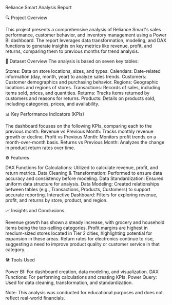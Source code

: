 Reliance Smart Analysis Report

🔍 Project Overview

This project presents a comprehensive analysis of Reliance Smart's sales performance, customer behavior, and inventory management using a Power BI dashboard.
The report leverages data transformation, modeling, and DAX functions to generate insights on key metrics like revenue, profit, and returns, comparing them to previous months for trend analysis.

📁 Dataset Overview
The analysis is based on seven key tables:

Stores: Data on store locations, sizes, and types.
Calendars: Date-related information (day, month, year) to analyze sales trends.
Customers: Customer demographics and purchasing behavior.
Regions: Geographic locations and regions of stores.
Transactions: Records of sales, including items sold, prices, and quantities.
Returns: Tracks items returned by customers and reasons for returns.
Products: Details on products sold, including categories, prices, and availability.


📊 Key Performance Indicators (KPIs)

The dashboard focuses on the following KPIs, comparing each to the previous month:
Revenue vs Previous Month: Tracks monthly revenue growth or decline.
Profit vs Previous Month: Monitors profit trends on a month-over-month basis.
Returns vs Previous Month: Analyzes the change in product return rates over time.


⚙️ Features

DAX Functions for Calculations: Utilized to calculate revenue, profit, and return metrics.
Data Cleaning & Transformation: Performed to ensure data accuracy and consistency before modeling.
Data Standardization: Ensured uniform data structure for analysis.
Data Modeling: Created relationships between tables (e.g., Transactions, Products, Customers) to support accurate reporting.
Interactive Dashboard: Filters for exploring revenue, profit, and returns by store, product, and region.


📈 Insights and Conclusions

Revenue growth has shown a steady increase, with grocery and household items being the top-selling categories.
Profit margins are highest in medium-sized stores located in Tier 2 cities, highlighting potential for expansion in these areas.
Return rates for electronics continue to rise, suggesting a need to improve product quality or customer service in that category.


🛠️ Tools Used

Power BI: For dashboard creation, data modeling, and visualization.
DAX Functions: For performing calculations and creating KPIs.
Power Query: Used for data cleaning, transformation, and standardization.



Note: This analysis was conducted for educational purposes and does not reflect real-world financials.
